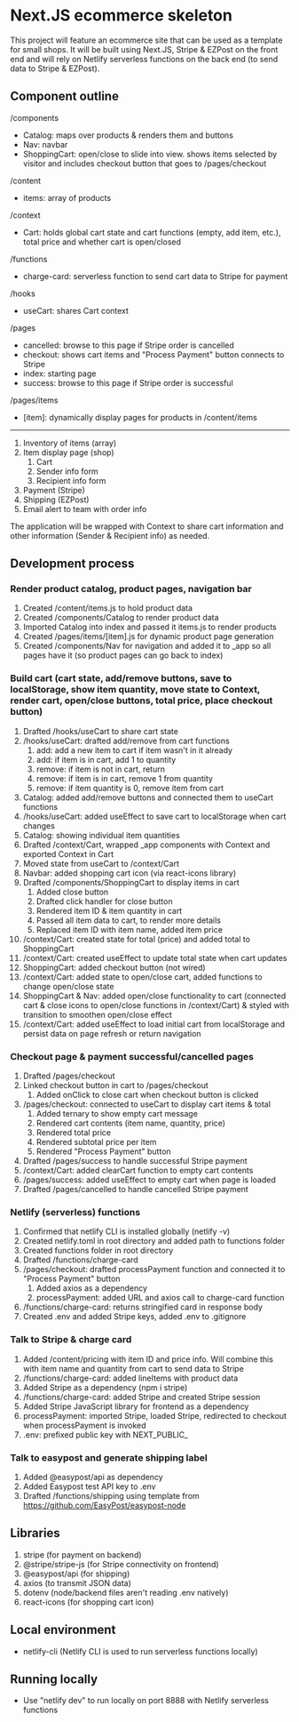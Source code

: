 # Next.JS ecommerce skeleton

This project will feature an ecommerce site that can be used as a template for small shops. It will be built using Next.JS, Stripe & EZPost on the front end and will rely on Netlify serverless functions on the back end (to send data to Stripe & EZPost).

## Component outline

/components
- Catalog: maps over products & renders them and buttons
- Nav: navbar
- ShoppingCart: open/close to slide into view. shows items selected by visitor and includes checkout button that goes to /pages/checkout

/content
- items: array of products

/context
- Cart: holds global cart state and cart functions (empty, add item, etc.), total price and whether cart is open/closed

/functions
- charge-card: serverless function to send cart data to Stripe for payment

/hooks
- useCart: shares Cart context

/pages
- cancelled: browse to this page if Stripe order is cancelled
- checkout: shows cart items and "Process Payment" button connects to Stripe
- index: starting page
- success: browse to this page if Stripe order is successful

/pages/items
- [item]: dynamically display pages for products in /content/items

---

1. Inventory of items (array)
1. Item display page (shop)
    1. Cart
    1. Sender info form
    1. Recipient info form
1. Payment (Stripe)
1. Shipping (EZPost)
1. Email alert to team with order info

The application will be wrapped with Context to share cart information and other information (Sender & Recipient info) as needed.

## Development process

### Render product catalog, product pages, navigation bar
1. Created /content/items.js to hold product data
1. Created /components/Catalog to render product data
1. Imported Catalog into index and passed it items.js to render products
1. Created /pages/items/[item].js for dynamic product page generation
1. Created /components/Nav for navigation and added it to _app so all pages have it (so product pages can go back to index)

### Build cart (cart state, add/remove buttons, save to localStorage, show item quantity, move state to Context, render cart, open/close buttons, total price, place checkout button)
1. Drafted /hooks/useCart to share cart state
1. /hooks/useCart: drafted add/remove from cart functions
    1. add: add a new item to cart if item wasn't in it already
    1. add: if item is in cart, add 1 to quantity
    1. remove: if item is not in cart, return
    1. remove: if item is in cart, remove 1 from quantity
    1. remove: if item quantity is 0, remove item from cart
1. Catalog: added add/remove buttons and connected them to useCart functions
1. /hooks/useCart: added useEffect to save cart to localStorage when cart changes
1. Catalog: showing individual item quantities
1. Drafted /context/Cart, wrapped _app components with Context and exported Context in Cart
1. Moved state from useCart to /context/Cart
1. Navbar: added shopping cart icon (via react-icons library)
1. Drafted /components/ShoppingCart to display items in cart
    1. Added close button
    1. Drafted click handler for close button
    1. Rendered item ID & item quantity in cart
    1. Passed all item data to cart, to render more details
    1. Replaced item ID with item name, added item price
1. /context/Cart: created state for total (price) and added total to ShoppingCart
1. /context/Cart: created useEffect to update total state when cart updates
1. ShoppingCart: added checkout button (not wired)
1. /context/Cart: added state to open/close cart, added functions to change open/close state
1. ShoppingCart & Nav: added open/close functionality to cart (connected cart & close icons to open/close functions in /context/Cart) & styled with transition to smoothen open/close effect
1. /context/Cart: added useEffect to load initial cart from localStorage and persist data on page refresh or return navigation

### Checkout page & payment successful/cancelled pages
1. Drafted /pages/checkout
1. Linked checkout button in cart to /pages/checkout
    1. Added onClick to close cart when checkout button is clicked
1. /pages/checkout: connected to useCart to display cart items & total
    1. Added ternary to show empty cart message
    1. Rendered cart contents (item name, quantity, price)
    1. Rendered total price
    1. Rendered subtotal price per item
    1. Rendered "Process Payment" button
1. Drafted /pages/success to handle successful Stripe payment
1. /context/Cart: added clearCart function to empty cart contents
1. /pages/success: added useEffect to empty cart when page is loaded
1. Drafted /pages/cancelled to handle cancelled Stripe payment

### Netlify (serverless) functions
1. Confirmed that netlify CLI is installed globally (netlify -v)
1. Created netlify.toml in root directory and added path to functions folder
1. Created functions folder in root directory
1. Drafted /functions/charge-card
1. /pages/checkout: drafted processPayment function and connected it to "Process Payment" button
    1. Added axios as a dependency
    1. processPayment: added URL and axios call to charge-card function
1. /functions/charge-card: returns stringified card in response body
1. Created .env and added Stripe keys, added .env to .gitignore

### Talk to Stripe & charge card
1. Added /content/pricing with item ID and price info. Will combine this with item name and quantity from cart to send data to Stripe
1. /functions/charge-card: added lineItems with product data
1. Added Stripe as a dependency (npm i stripe)
1. /functions/charge-card: added Stripe and created Stripe session
1. Added Stripe JavaScript library for frontend as a dependency
1. processPayment: imported Stripe, loaded Stripe, redirected to checkout when processPayment is invoked
1. .env: prefixed public key with NEXT_PUBLIC_

### Talk to easypost and generate shipping label
1. Added @easypost/api as dependency
1. Added Easypost test API key to .env
1. Drafted /functions/shipping using template from https://github.com/EasyPost/easypost-node


## Libraries

1. stripe (for payment on backend)
1. @stripe/stripe-js (for Stripe connectivity on frontend)
1. @easypost/api (for shipping)
1. axios (to transmit JSON data)
1. dotenv (node/backend files aren't reading .env natively)
1. react-icons (for shopping cart icon)

## Local environment

- netlify-cli (Netlify CLI is used to run serverless functions locally)

## Running locally

- Use "netlify dev" to run locally on port 8888 with Netlify serverless functions